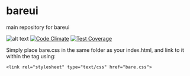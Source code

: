 # bareui
main repository for bareui

![alt text](https://travis-ci.org/bareui/bareui.svg "Travis CI")
[![Code Climate](https://codeclimate.com/github/bareui/bareui/badges/gpa.svg)](https://codeclimate.com/github/bareui/bareui)
[![Test Coverage](https://codeclimate.com/github/bareui/bareui/badges/coverage.svg)](https://codeclimate.com/github/bareui/bareui/coverage)


Simply place bare.css in the same folder as your index.html, and link to it within the <head> tag using:
```
<link rel="stylesheet" type="text/css" href="bare.css">
```
